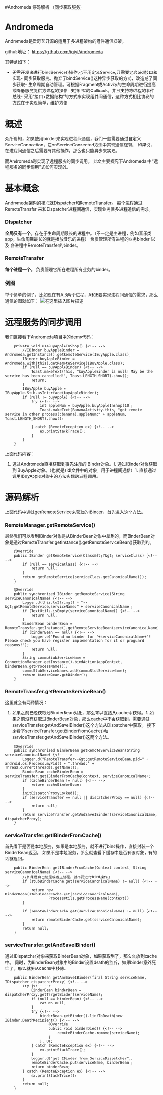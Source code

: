 #Andromeda 源码解析 （同步获取服务）
# Andromeda

Andromeda是爱奇艺开源的适用于多进程架构的组件通信框架。

>  
 github地址： https://github.com/iqiyi/Andromeda 


其特点如下：
- 无需开发者进行bindService()操作,也不用定义Service,只需要定义aidl接口和实现- 同步获取服务。抛弃了bindService()这种异步获取的方式，改造成了同步获取- 生命周期自动管理。可根据Fragment或Activity的生命周期进行提高或降低服务提供方进程的操作- 支持IPC的Callback，并且支持跨进程的事件总线- 采用"接口+数据结构"的方式来实现组件间通信，这种方式相比协议的方式在于实现简单，维护方便
# 概述

众所周知，如果使用binder来实现进程间通信，我们一般需要通过自定义ServiceConnection，在onServiceConnected方法中实现通信逻辑。 如果说，在进程间通信之后需要有其他操作，那么也只能异步来实现。

而Andromeda则实现了远程服务的同步调用。 此文主要探究下Andromeda 中“远程服务的同步调用”式如何实现的。

# 基本概念

Andromeda架构的核心就Dispatcher和RemoteTransfer。 每个进程通过RemoteTransfer 来和Dispatcher进程间通信，实现业务间多进程通信的需求。

### DIspatcher

**全局只有一个**，存在于生命周期最长的进程中。（不一定是主进程，例如音乐类app，生命周期最长的就是播放音乐的进程） 负责管理所有进程的业务binder 以及 各进程中RemoteTransfer的binder。

### RemoteTransfer

**每个进程一个**。 负责管理它所在进程所有业务的binder。

### 例图

举个简单的例子，比如现在有A,B两个进程，A和B要实现进程间通信的需求，那么通信的图就如下： <img src="https://img-blog.csdnimg.cn/20200204163622307.png" alt="在这里插入图片描述">

# 远程服务的同步调用

我们直接看下Andromeda项目中的demo代码：

```
    private void useBuyAppleInShop() {<!-- -->
        //IBinder buyAppleBinder = Andromeda.getInstance().getRemoteService(IBuyApple.class);
        IBinder buyAppleBinder = Andromeda.with(this).getRemoteService(IBuyApple.class);
        if (null == buyAppleBinder) {<!-- -->
            Toast.makeText(this, "buyAppleBinder is null! May be the service has been cancelled!", Toast.LENGTH_SHORT).show();
            return;
        }
        IBuyApple buyApple = IBuyApple.Stub.asInterface(buyAppleBinder);
        if (null != buyApple) {<!-- -->
            try {<!-- -->
                int appleNum = buyApple.buyAppleInShop(10);
                Toast.makeText(BananaActivity.this, "got remote service in other process(:banana),appleNum:" + appleNum, Toast.LENGTH_SHORT).show();

            } catch (RemoteException ex) {<!-- -->
                ex.printStackTrace();
            }
        }
    }

```

上面代码内容：
1. 通过Andromeda直接获取到事先注册的IBinder对象。1. 通过IBinder对象获取到IBuyApple对象。（也就是aidl文件中的对象，用于进程间通信）1. 直接通过调用IBuyApple对象中的方法实现跨进程调用。
# 源码解析

上面代码中通过getRemoteService来获取的IBinder，首先进入这个方法。

### RemoteManager.getRemoteService()

最终我们可以看到IBinder对象是从BinderBean对象中拿到的，而BinderBean对象是通过RemoteTransfer.getInstance().getRemoteServiceBean()获取到的。

```
    @Override
    public IBinder getRemoteService(Class&lt;?&gt; serviceClass) {<!-- -->
        if (null == serviceClass) {<!-- -->
            return null;
        }
        return getRemoteService(serviceClass.getCanonicalName());
    }

    @Override
    public synchronized IBinder getRemoteService(String serviceCanonicalName) {<!-- -->
        Logger.d(this.toString() + "--&gt;getRemoteService,serviceName:" + serviceCanonicalName);
        if (TextUtils.isEmpty(serviceCanonicalName)) {<!-- -->
            return null;
        }
        BinderBean binderBean = RemoteTransfer.getInstance().getRemoteServiceBean(serviceCanonicalName);
        if (binderBean == null) {<!-- -->
            Logger.e("Found no binder for "+serviceCanonicalName+"! Please check you have register implementation for it or proguard reasons!");
            return null;
        }
        String commuStubServiceName = ConnectionManager.getInstance().bindAction(appContext, binderBean.getProcessName());
        commuStubServiceNames.add(commuStubServiceName);
        return binderBean.getBinder();
    }

```

### RemoteTransfer.getRemoteServiceBean()

这里就会有两种情况：
1. 如果之前已经获取过BinderBean对象，那么可以直接从cache中获得。1. 如果之前没有获取过BinderBean对象，那么cache中不会获取到，需要通过serviceTransfer.getAndSaveIBinder()这个方法从Dispatcher中获取。
接下来看下serviceTransfer.getIBinderFromCache()和serviceTransfer.getAndSaveIBinder()这两个方法。

```
    @Override
    public synchronized BinderBean getRemoteServiceBean(String serviceCanonicalName) {<!-- -->
        Logger.d("RemoteTransfer--&gt;getRemoteServiceBean,pid=" + android.os.Process.myPid() + ",thread:" + Thread.currentThread().getName());
        BinderBean cacheBinderBean = serviceTransfer.getIBinderFromCache(context, serviceCanonicalName);
        if (cacheBinderBean != null) {<!-- -->
            return cacheBinderBean;
        }
        initDispatchProxyLocked();
        if (serviceTransfer == null || dispatcherProxy == null) {<!-- -->
            return null;
        }
        return serviceTransfer.getAndSaveIBinder(serviceCanonicalName, dispatcherProxy);
    }

```

### serviceTransfer.getIBinderFromCache()

首先看下是否是本地服务，如果是本地服务，就不进行bind操作，直接封装一个BinderBean返回。 如果不是本地服务，那么就查看下缓存中是否有该对象，有的话就返回。

```
    public BinderBean getIBinderFromCache(Context context, String serviceCanonicalName) {<!-- -->
        //如果是自己进程或者主进程，就不要进行bind操作了
        if (stubBinderCache.get(serviceCanonicalName) != null) {<!-- -->
            return new BinderBean(stubBinderCache.get(serviceCanonicalName),
                    ProcessUtils.getProcessName(context));
        }

        if (remoteBinderCache.get(serviceCanonicalName) != null) {<!-- -->
            return remoteBinderCache.get(serviceCanonicalName);
        }
        return null;
    }

```

### serviceTransfer.getAndSaveIBinder()

通过IDispatcher对象来获取BinderBean对象，如果获取到了，那么久放到cache中。 同时，为BinderBean对象中的Binder设置death的监听，如果binder意外死亡了，那么就要从cache中移除。

```
    public BinderBean getAndSaveIBinder(final String serviceName, IDispatcher dispatcherProxy) {<!-- -->
        try {<!-- -->
            BinderBean binderBean = dispatcherProxy.getTargetBinder(serviceName);
            if (null == binderBean) {<!-- -->
                return null;
            }
            try {<!-- -->
                binderBean.getBinder().linkToDeath(new IBinder.DeathRecipient() {<!-- -->
                    @Override
                    public void binderDied() {<!-- -->
                        remoteBinderCache.remove(serviceName);
                    }
                }, 0);
            } catch (RemoteException ex) {<!-- -->
                ex.printStackTrace();
            }
            Logger.d("get IBinder from ServiceDispatcher");
            remoteBinderCache.put(serviceName, binderBean);
            return binderBean;
        } catch (RemoteException ex) {<!-- -->
            ex.printStackTrace();
        }
        return null;
    }

```
